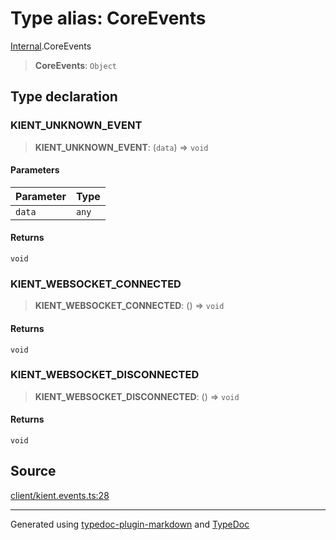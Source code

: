 # Type alias: CoreEvents

[Internal](../index.md).CoreEvents

> **CoreEvents**: `Object`

## Type declaration

### KIENT\_UNKNOWN\_EVENT

> **KIENT\_UNKNOWN\_EVENT**: (`data`) => `void`

#### Parameters

| Parameter | Type |
| :------ | :------ |
| `data` | `any` |

#### Returns

`void`

### KIENT\_WEBSOCKET\_CONNECTED

> **KIENT\_WEBSOCKET\_CONNECTED**: () => `void`

#### Returns

`void`

### KIENT\_WEBSOCKET\_DISCONNECTED

> **KIENT\_WEBSOCKET\_DISCONNECTED**: () => `void`

#### Returns

`void`

## Source

[client/kient.events.ts:28](https://github.com/zSoulweaver/kient/blob/cb3a38e/src/client/kient.events.ts#L28)

***

Generated using [typedoc-plugin-markdown](https://www.npmjs.com/package/typedoc-plugin-markdown) and [TypeDoc](https://typedoc.org/)
